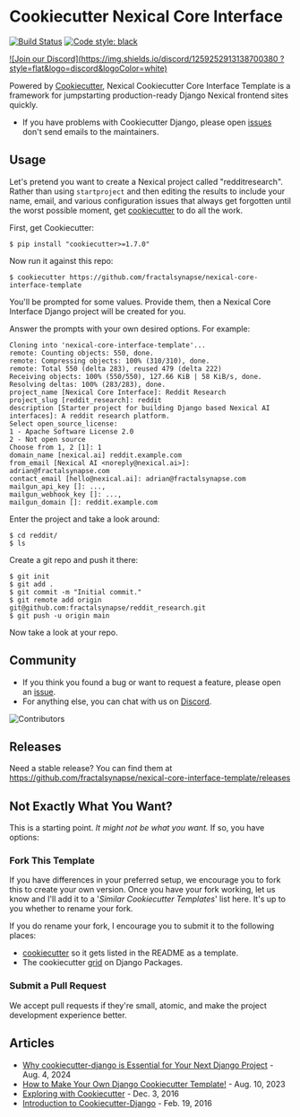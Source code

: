# Cookiecutter Nexical Core Interface

[![Build Status](https://img.shields.io/github/actions/workflow/status/fractalsynapse/nexical-core-interface-template/cicd.yml?branch=main)](https://github.com/fractalsynapse/nexical-core-interface-template/actions/workflows/cicd.yml?query=branch%3Amain)
[![Code style: black](https://img.shields.io/badge/code%20style-black-000000.svg)](https://github.com/ambv/black)

[![Join our Discord](https://img.shields.io/discord/1259252913138700380
?style=flat&logo=discord&logoColor=white)](https://discord.gg/7kJCN6EtQA)

Powered by [Cookiecutter](https://github.com/cookiecutter/cookiecutter), Nexical Cookiecutter Core Interface Template is a framework for jumpstarting
production-ready Django Nexical frontend sites quickly.

- If you have problems with Cookiecutter Django, please open [issues](https://github.com/fractalsynapse/nexical-core-interface-template/issues/new) don't send
  emails to the maintainers.

## Usage

Let's pretend you want to create a Nexical project called "redditresearch". Rather than using `startproject` and then editing the results to include your name, email, and various configuration issues that always get forgotten until the worst possible moment, get [cookiecutter](https://github.com/cookiecutter/cookiecutter) to do all the work.

First, get Cookiecutter:

    $ pip install "cookiecutter>=1.7.0"

Now run it against this repo:

    $ cookiecutter https://github.com/fractalsynapse/nexical-core-interface-template

You'll be prompted for some values. Provide them, then a Nexical Core Interface Django project will be created for you.

Answer the prompts with your own desired options. For example:

    Cloning into 'nexical-core-interface-template'...
    remote: Counting objects: 550, done.
    remote: Compressing objects: 100% (310/310), done.
    remote: Total 550 (delta 283), reused 479 (delta 222)
    Receiving objects: 100% (550/550), 127.66 KiB | 58 KiB/s, done.
    Resolving deltas: 100% (283/283), done.
    project_name [Nexical Core Interface]: Reddit Research
    project_slug [reddit_research]: reddit
    description [Starter project for building Django based Nexical AI interfaces]: A reddit research platform.
    Select open_source_license:
    1 - Apache Software License 2.0
    2 - Not open source
    Choose from 1, 2 [1]: 1
    domain_name [nexical.ai] reddit.example.com
    from_email [Nexical AI <noreply@nexical.ai>]: adrian@fractalsynapse.com
    contact_email [hello@nexical.ai]: adrian@fractalsynapse.com
    mailgun_api_key []: ...,
    mailgun_webhook_key []: ...,
    mailgun_domain []: reddit.example.com

Enter the project and take a look around:

    $ cd reddit/
    $ ls

Create a git repo and push it there:

    $ git init
    $ git add .
    $ git commit -m "Initial commit."
    $ git remote add origin git@github.com:fractalsynapse/reddit_research.git
    $ git push -u origin main

Now take a look at your repo.

## Community

- If you think you found a bug or want to request a feature, please open an [issue](https://github.com/fractalsynapse/nexical-core-interface-template/issues).
- For anything else, you can chat with us on [Discord](https://discord.gg/7kJCN6EtQA).

<img src="https://opencollective.com/cookiecutter-django/contributors.svg?width=890&button=false" alt="Contributors">

## Releases

Need a stable release? You can find them at <https://github.com/fractalsynapse/nexical-core-interface-template/releases>

## Not Exactly What You Want?

This is a starting point. _It might not be what you want._ If so, you have options:

### Fork This Template

If you have differences in your preferred setup, we encourage you to fork this to create your own version.
Once you have your fork working, let us know and I'll add it to a '_Similar Cookiecutter Templates_' list here.
It's up to you whether to rename your fork.

If you do rename your fork, I encourage you to submit it to the following places:

- [cookiecutter](https://github.com/cookiecutter/cookiecutter) so it gets listed in the README as a template.
- The cookiecutter [grid](https://www.djangopackages.com/grids/g/cookiecutters/) on Django Packages.

### Submit a Pull Request

We accept pull requests if they're small, atomic, and make the project development experience better.

## Articles

- [Why cookiecutter-django is Essential for Your Next Django Project](https://medium.com/@millsks/why-cookiecutter-django-is-essential-for-your-next-django-project-7d3c00cdce51) - Aug. 4, 2024
- [How to Make Your Own Django Cookiecutter Template!](https://medium.com/@FatemeFouladkar/how-to-make-your-own-django-cookiecutter-template-a753d4cbb8c2) - Aug. 10, 2023
- [Exploring with Cookiecutter](http://www.snowboardingcoder.com/django/2016/12/03/exploring-with-cookiecutter/) - Dec. 3, 2016
- [Introduction to Cookiecutter-Django](http://krzysztofzuraw.com/blog/2016/django-cookiecutter.html) - Feb. 19, 2016
